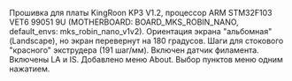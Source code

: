Прошивка для платы KingRoon KP3 V1.2, процессор ARM STM32F103 VET6 99051 9U (MOTHERBOARD: BOARD_MKS_ROBIN_NANO, default_envs: mks_robin_nano_v1v2).
Ориентация экрана "альбомная" (Landscape), но экран перевернут на 180 градусов.
Шаги для стокового "красного" экструдера (191 шаг/мм).
Включен датчик филамента.
Включены LA и IS.
Добавлено меню About.
Выбор пунктов меню одним нажатием.
